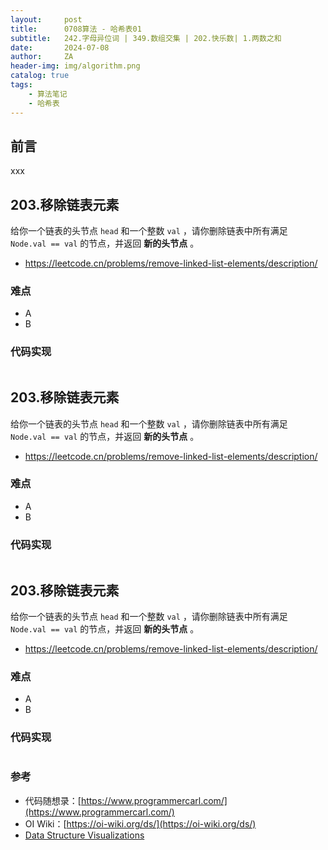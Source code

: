 ```yaml
---
layout:     post
title:      0708算法 - 哈希表01
subtitle:   242.字母异位词 | 349.数组交集 | 202.快乐数| 1.两数之和
date:       2024-07-08
author:     ZA
header-img: img/algorithm.png
catalog: true
tags:
    - 算法笔记
    - 哈希表
---
```


## 前言

xxx

## 203.移除链表元素

给你一个链表的头节点 `head` 和一个整数 `val` ，请你删除链表中所有满足 `Node.val == val` 的节点，并返回 **新的头节点** 。

- https://leetcode.cn/problems/remove-linked-list-elements/description/

### 难点

- A
- B

### 代码实现

```C++

```

## 203.移除链表元素

给你一个链表的头节点 `head` 和一个整数 `val` ，请你删除链表中所有满足 `Node.val == val` 的节点，并返回 **新的头节点** 。

- https://leetcode.cn/problems/remove-linked-list-elements/description/

### 难点

- A
- B

### 代码实现

```C++

```

## 203.移除链表元素

给你一个链表的头节点 `head` 和一个整数 `val` ，请你删除链表中所有满足 `Node.val == val` 的节点，并返回 **新的头节点** 。

- https://leetcode.cn/problems/remove-linked-list-elements/description/

### 难点

- A
- B

### 代码实现

```C++

```

### 参考

- 代码随想录：[https://www.programmercarl.com/](https://www.programmercarl.com/)
- OI Wiki：[https://oi-wiki.org/ds/](https://oi-wiki.org/ds/)
- [Data Structure Visualizations](https://www.cs.usfca.edu/~galles/visualization/Algorithms.html)

